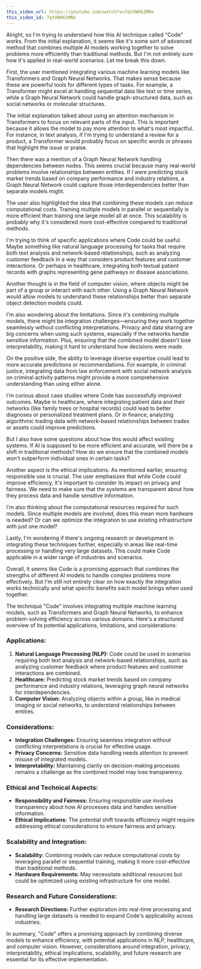 ```yaml
---
this_video_url: https://youtube.com/watch?v=7qtXWHG3MNs
this_video_id: 7qtXWHG3MNs
---
```

<think>
Alright, so I'm trying to understand how this AI technique called "Code" works. From the initial explanation, it seems like it's some sort of advanced method that combines multiple AI models working together to solve problems more efficiently than traditional methods. But I'm not entirely sure how it's applied in real-world scenarios. Let me break this down.

First, the user mentioned integrating various machine learning models like Transformers and Graph Neural Networks. That makes sense because these are powerful tools for different types of tasks. For example, a Transformer might excel at handling sequential data like text or time series, while a Graph Neural Network could handle graph-structured data, such as social networks or molecular structures.

The initial explanation talked about using an attention mechanism in Transformers to focus on relevant parts of the input. This is important because it allows the model to pay more attention to what's most impactful. For instance, in text analysis, if I'm trying to understand a review for a product, a Transformer would probably focus on specific words or phrases that highlight the issue or praise.

Then there was a mention of a Graph Neural Network handling dependencies between nodes. This seems crucial because many real-world problems involve relationships between entities. If I were predicting stock market trends based on company performance and industry relations, a Graph Neural Network could capture those interdependencies better than separate models might.

The user also highlighted the idea that combining these models can reduce computational costs. Training multiple models in parallel or sequentially is more efficient than training one large model all at once. This scalability is probably why it's considered more cost-effective compared to traditional methods.

I'm trying to think of specific applications where Code could be useful. Maybe something like natural language processing for tasks that require both text analysis and network-based relationships, such as analyzing customer feedback in a way that considers product features and customer interactions. Or perhaps in healthcare, integrating both textual patient records with graphs representing gene pathways or disease associations.

Another thought is in the field of computer vision, where objects might be part of a group or interact with each other. Using a Graph Neural Network would allow models to understand these relationships better than separate object detection models could.

I'm also wondering about the limitations. Since it's combining multiple models, there might be integration challenges—ensuring they work together seamlessly without conflicting interpretations. Privacy and data sharing are big concerns when using such systems, especially if the networks handle sensitive information. Plus, ensuring that the combined model doesn't lose interpretability, making it hard to understand how decisions were made.

On the positive side, the ability to leverage diverse expertise could lead to more accurate predictions or recommendations. For example, in criminal justice, integrating data from law enforcement with social network analysis on criminal activity patterns might provide a more comprehensive understanding than using either alone.

I'm curious about case studies where Code has successfully improved outcomes. Maybe in healthcare, where integrating patient data and their networks (like family trees or hospital records) could lead to better diagnoses or personalized treatment plans. Or in finance, analyzing algorithmic trading data with network-based relationships between trades or assets could improve predictions.

But I also have some questions about how this would affect existing systems. If AI is supposed to be more efficient and accurate, will there be a shift in traditional methods? How do we ensure that the combined models won't outperform individual ones in certain tasks?

Another aspect is the ethical implications. As mentioned earlier, ensuring responsible use is crucial. The user emphasizes that while Code could improve efficiency, it's important to consider its impact on privacy and fairness. We need to make sure that the systems are transparent about how they process data and handle sensitive information.

I'm also thinking about the computational resources required for such models. Since multiple models are involved, does this mean more hardware is needed? Or can we optimize the integration to use existing infrastructure with just one model?

Lastly, I'm wondering if there's ongoing research or development in integrating these techniques further, especially in areas like real-time processing or handling very large datasets. This could make Code applicable in a wider range of industries and scenarios.

Overall, it seems like Code is a promising approach that combines the strengths of different AI models to handle complex problems more effectively. But I'm still not entirely clear on how exactly the integration works technically and what specific benefits each model brings when used together.
</think>

The technique "Code" involves integrating multiple machine learning models, such as Transformers and Graph Neural Networks, to enhance problem-solving efficiency across various domains. Here's a structured overview of its potential applications, limitations, and considerations:

### Applications:
1. **Natural Language Processing (NLP):** Code could be used in scenarios requiring both text analysis and network-based relationships, such as analyzing customer feedback where product features and customer interactions are combined.
2. **Healthcare:** Predicting stock market trends based on company performance and industry relations, leveraging graph neural networks for interdependencies.
3. **Computer Vision:** Analyzing objects within a group, like in medical imaging or social networks, to understand relationships between entities.

### Considerations:
- **Integration Challenges:** Ensuring seamless integration without conflicting interpretations is crucial for effective usage.
- **Privacy Concerns:** Sensitive data handling needs attention to prevent misuse of integrated models.
- **Interpretability:** Maintaining clarity on decision-making processes remains a challenge as the combined model may lose transparency.

### Ethical and Technical Aspects:
- **Responsibility and Fairness:** Ensuring responsible use involves transparency about how AI processes data and handles sensitive information.
- **Ethical Implications:** The potential shift towards efficiency might require addressing ethical considerations to ensure fairness and privacy.

### Scalability and Integration:
- **Scalability:** Combining models can reduce computational costs by leveraging parallel or sequential training, making it more cost-effective than traditional methods.
- **Hardware Requirements:** May necessitate additional resources but could be optimized using existing infrastructure for one model.

### Research and Future Considerations:
- **Research Directions:** Further exploration into real-time processing and handling large datasets is needed to expand Code's applicability across industries.

In summary, "Code" offers a promising approach by combining diverse models to enhance efficiency, with potential applications in NLP, healthcare, and computer vision. However, considerations around integration, privacy, interpretability, ethical implications, scalability, and future research are essential for its effective implementation.
